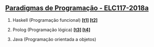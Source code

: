 ## [Paradigmas de Programação - ELC117-2018a](https://github.com/AndreaInfUFSM/elc117-2018a)

1. Haskell (Programação funcional) **[[t1]](https://github.com/Rafael-v/paradigmasdeprogramacao/tree/master/t1) [[t2]](https://github.com/Rafael-v/paradigmasdeprogramacao/tree/master/t2)**

2. Prolog (Programação lógica) **[[t3]](https://github.com/Rafael-v/paradigmasdeprogramacao/tree/master/t3) [[t4]](https://github.com/Rafael-v/paradigmasdeprogramacao/tree/master/t4)**

3. Java (Programação orientada a objetos)

